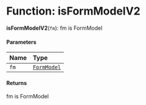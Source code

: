 # Function: isFormModelV2

**isFormModelV2**(`fm`): fm is FormModel

#### Parameters

| Name | Type |
| :------ | :------ |
| `fm` | [`FormModel`](/en/auto-docs/free-layout-editor/classes/FormModel.md) | `FormModel` |

#### Returns

fm is FormModel
